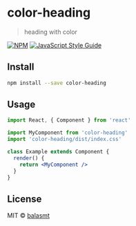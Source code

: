 # color-heading

> heading with color

[![NPM](https://img.shields.io/npm/v/color-heading.svg)](https://www.npmjs.com/package/color-heading) [![JavaScript Style Guide](https://img.shields.io/badge/code_style-standard-brightgreen.svg)](https://standardjs.com)

## Install

```bash
npm install --save color-heading
```

## Usage

```jsx
import React, { Component } from 'react'

import MyComponent from 'color-heading'
import 'color-heading/dist/index.css'

class Example extends Component {
  render() {
    return <MyComponent />
  }
}
```

## License

MIT © [balasmt](https://github.com/balasmt)
